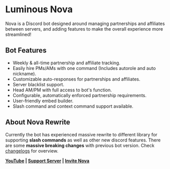 # Luminous Nova
Nova is a Discord bot designed around managing partnerships and affiliates between servers, and adding features to make the overall experience more streamlined!

## Bot Features

* Weekly & all-time partnership and affiliate tracking.
* Easily hire PMs/AMs with one command (Includes autorole and auto nickname).
* Customizable auto-responses for partnerships and affiliates.
* Server blacklist support.
* Head AM/PM with full access to bot's function.
* Configurable, automatically enforced partnership requirements.
* User-friendly embed builder.
* Slash command and context command support available.

## About Nova Rewrite

Currently the bot has experienced massive rewrite to different library for supporting __slash commands__ as well as other new discord features. There are some **massive breaking changes** with previous bot version. Check [changelogs](changelog.md) for overview.

**[YouTube](https://www.youtube.com/channel/UC-qb1IXMYrBi1KMOCFcbtag/videos) | [Support Server](https://discord.gg/pPpQHkC) | [Invite Nova](https://discord.com/api/oauth2/authorize?client_id=711428816127393844&permissions=470150208&scope=bot%20applications.commands)**
